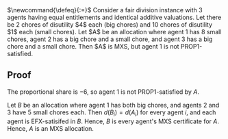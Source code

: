 <span class="invisible">
$\newcommand{\defeq}{:=}$
</span>
Consider a fair division instance with 3 agents having equal entitlements and identical additive valuations.
Let there be 2 chores of disutility $4$ each (big chores) and 10 chores of disutility $1$ each (small chores).
Let $A$ be an allocation where agent 1 has 8 small chores,
agent 2 has a big chore and a small chore, and agent 3 has a big chore and a small chore.
Then $A$ is MXS, but agent 1 is not PROP1-satisfied.

## Proof

The proportional share is $-6$, so agent 1 is not PROP1-satisfied by $A$.

Let $B$ be an allocation where agent 1 has both big chores,
and agents 2 and 3 have 5 small chores each.
Then $d(B_i) = d(A_i)$ for every agent $i$, and each agent is EFX-satisifed in $B$.
Hence, $B$ is every agent's MXS certificate for $A$.
Hence, $A$ is an MXS allocation.
